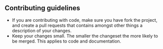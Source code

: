 ## Contributing guidelines

- If you are contributing with code, make sure you have fork the project, and create a pull requests that contains amongst other things a description of your changes.
- Keep your changes small. The smaller the changeset the more likely to be merged. This applies to code and documentation.
